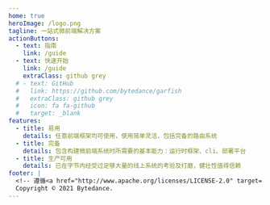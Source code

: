 ```yaml
---
home: true
heroImage: /logo.png
tagline: 一站式微前端解决方案
actionButtons:
  - text: 指南
    link: /guide
  - text: 快速开始
    link: /guide
    extraClass: github grey
  # - text: GitHub
  #   link: https://github.com/bytedance/garfish
  #   extraClass: github grey
  #   icon: fa fa-github
  #   target: _blank
features:
  - title: 易用
    details: 任意前端框架均可使用，使用简单灵活，包括完备的路由系统
  - title: 完备
    details: 包含构建微前端系统时所需要的基本能力：运行时框架、cli、部署平台
  - title: 生产可用
    details: 已在字节内经受过足够大量的线上系统的考验及打磨，健壮性值得信赖
footer: |
  <!-- 遵循<a href="http://www.apache.org/licenses/LICENSE-2.0" target="_blank" rel="noopener"> Apache License, Version 2.0</a><br> -->
  Copyright © 2021 Bytedance.
---
```


